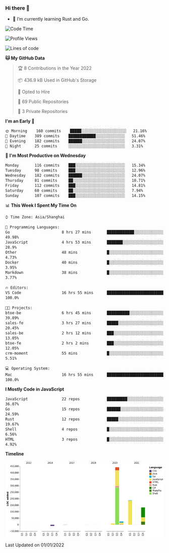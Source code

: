 ### Hi there 👋

- 🌱 I’m currently learning Rust and Go.

<!--START_SECTION:waka-->
![Code Time](http://img.shields.io/badge/Code%20Time-72%20hrs%2035%20mins-blue)

![Profile Views](http://img.shields.io/badge/Profile%20Views-1-blue)

![Lines of code](https://img.shields.io/badge/From%20Hello%20World%20I%27ve%20Written-792%20Thousand%20lines%20of%20code-blue)

**🐱 My GitHub Data** 

> 🏆 8 Contributions in the Year 2022
 > 
> 📦 436.9 kB Used in GitHub's Storage 
 > 
> 💼 Opted to Hire
 > 
> 📜 69 Public Repositories 
 > 
> 🔑 3 Private Repositories  
 > 
**I'm an Early 🐤** 

```text
🌞 Morning    160 commits    █████░░░░░░░░░░░░░░░░░░░░   21.16% 
🌆 Daytime    389 commits    ████████████░░░░░░░░░░░░░   51.46% 
🌃 Evening    182 commits    ██████░░░░░░░░░░░░░░░░░░░   24.07% 
🌙 Night      25 commits     ░░░░░░░░░░░░░░░░░░░░░░░░░   3.31%

```
📅 **I'm Most Productive on Wednesday** 

```text
Monday       116 commits    ███░░░░░░░░░░░░░░░░░░░░░░   15.34% 
Tuesday      98 commits     ███░░░░░░░░░░░░░░░░░░░░░░   12.96% 
Wednesday    182 commits    ██████░░░░░░░░░░░░░░░░░░░   24.07% 
Thursday     81 commits     ██░░░░░░░░░░░░░░░░░░░░░░░   10.71% 
Friday       112 commits    ███░░░░░░░░░░░░░░░░░░░░░░   14.81% 
Saturday     60 commits     ██░░░░░░░░░░░░░░░░░░░░░░░   7.94% 
Sunday       107 commits    ███░░░░░░░░░░░░░░░░░░░░░░   14.15%

```


📊 **This Week I Spent My Time On** 

```text
⌚︎ Time Zone: Asia/Shanghai

💬 Programming Languages: 
Go                       8 hrs 27 mins       ████████████░░░░░░░░░░░░░   49.98% 
JavaScript               4 hrs 53 mins       ███████░░░░░░░░░░░░░░░░░░   28.9% 
Other                    48 mins             █░░░░░░░░░░░░░░░░░░░░░░░░   4.73% 
Docker                   40 mins             █░░░░░░░░░░░░░░░░░░░░░░░░   3.95% 
Markdown                 38 mins             █░░░░░░░░░░░░░░░░░░░░░░░░   3.77%

🔥 Editors: 
VS Code                  16 hrs 55 mins      █████████████████████████   100.0%

🐱‍💻 Projects: 
btoe-be                  6 hrs 45 mins       ██████████░░░░░░░░░░░░░░░   39.89% 
sales-fe                 3 hrs 27 mins       █████░░░░░░░░░░░░░░░░░░░░   20.45% 
sales-be                 2 hrs 12 mins       ███░░░░░░░░░░░░░░░░░░░░░░   13.05% 
btoe-fe                  2 hrs 2 mins        ███░░░░░░░░░░░░░░░░░░░░░░   12.05% 
crm-moment               55 mins             █░░░░░░░░░░░░░░░░░░░░░░░░   5.51%

💻 Operating System: 
Mac                      16 hrs 55 mins      █████████████████████████   100.0%

```

**I Mostly Code in JavaScript** 

```text
JavaScript               22 repos            █████████░░░░░░░░░░░░░░░░   36.07% 
Go                       15 repos            ██████░░░░░░░░░░░░░░░░░░░   24.59% 
Rust                     12 repos            █████░░░░░░░░░░░░░░░░░░░░   19.67% 
Shell                    4 repos             █░░░░░░░░░░░░░░░░░░░░░░░░   6.56% 
HTML                     3 repos             █░░░░░░░░░░░░░░░░░░░░░░░░   4.92%

```


**Timeline**

![Chart not found](https://raw.githubusercontent.com/elton/elton/main/charts/bar_graph.png) 


 Last Updated on 01/01/2022
<!--END_SECTION:waka-->

<!--
**elton/elton** is a ✨ _special_ ✨ repository because its `README.md` (this file) appears on your GitHub profile.

Here are some ideas to get you started:

- 🔭 I’m currently working on ...
- 🌱 I’m currently learning ...
- 👯 I’m looking to collaborate on ...
- 🤔 I’m looking for help with ...
- 💬 Ask me about ...
- 📫 How to reach me: ...
- 😄 Pronouns: ...
- ⚡ Fun fact: ...
-->
